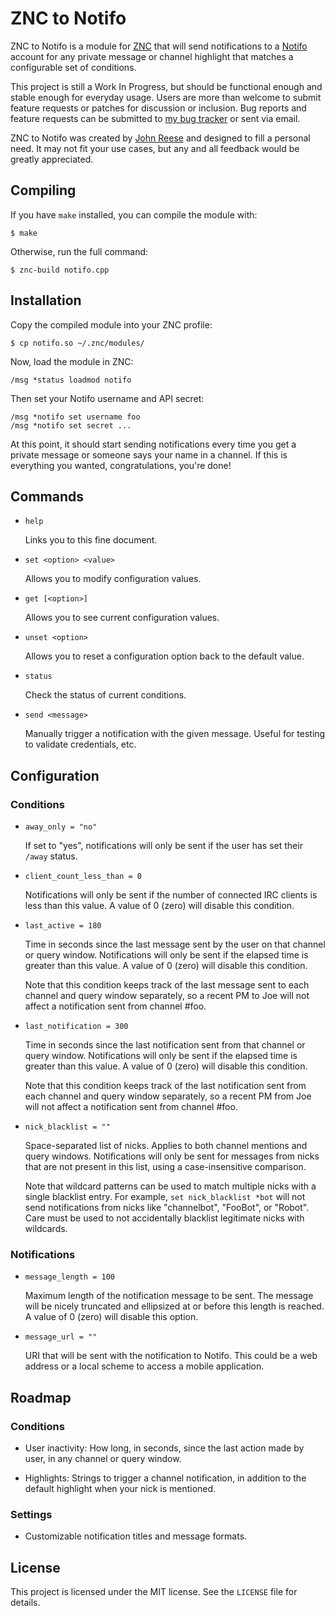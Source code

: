 ZNC to Notifo
=============

ZNC to Notifo is a module for [ZNC][] that will send notifications to a [Notifo][] account
for any private message or channel highlight that matches a configurable set of conditions.

This project is still a Work In Progress, but should be functional enough and stable enough
for everyday usage.  Users are more than welcome to submit feature requests or patches for
discussion or inclusion.  Bug reports and feature requests can be submitted to
[my bug tracker][mantis] or sent via email.

ZNC to Notifo was created by [John Reese](http://johnmreese.com) and designed to fill a
personal need.  It may not fit your use cases, but any and all feedback would be greatly
appreciated.


Compiling
---------

If you have `make` installed, you can compile the module with:

    $ make

Otherwise, run the full command:

    $ znc-build notifo.cpp


Installation
------------

Copy the compiled module into your ZNC profile:

    $ cp notifo.so ~/.znc/modules/

Now, load the module in ZNC:

    /msg *status loadmod notifo

Then set your Notifo username and API secret:

    /msg *notifo set username foo
	/msg *notifo set secret ...

At this point, it should start sending notifications every time you get a private message
or someone says your name in a channel.  If this is everything you wanted, congratulations,
you're done!


Commands
--------

*   `help`

    Links you to this fine document.

*   `set <option> <value>`

    Allows you to modify configuration values.

*   `get [<option>]`

    Allows you to see current configuration values.

*   `unset <option>`

    Allows you to reset a configuration option back to the default value.

*   `status`

    Check the status of current conditions.

*   `send <message>`

    Manually trigger a notification with the given message.  Useful for testing to validate
    credentials, etc.


Configuration
-------------

### Conditions

*   `away_only = "no"`

    If set to "yes", notifications will only be sent if the user has set their `/away` status.

*   `client_count_less_than = 0`

    Notifications will only be sent if the number of connected IRC clients is less than this
    value.  A value of 0 (zero) will disable this condition.

*   `last_active = 180`

    Time in seconds since the last message sent by the user on that channel or query window.
    Notifications will only be sent if the elapsed time is greater than this value.  A value
    of 0 (zero) will disable this condition.

    Note that this condition keeps track of the last message sent to each channel and query
    window separately, so a recent PM to Joe will not affect a notification sent from
    channel #foo.

*   `last_notification = 300`

    Time in seconds since the last notification sent from that channel or query window.
    Notifications will only be sent if the elapsed time is greater than this value.  A value
    of 0 (zero) will disable this condition.

    Note that this condition keeps track of the last notification sent from each channel and
    query window separately, so a recent PM from Joe will not affect a notification sent
    from channel #foo.

*   `nick_blacklist = ""`

    Space-separated list of nicks.  Applies to both channel mentions and query windows.
    Notifications will only be sent for messages from nicks that are not present in this
    list, using a case-insensitive comparison.

    Note that wildcard patterns can be used to match multiple nicks with a single blacklist
    entry. For example, `set nick_blacklist *bot` will not send notifications from nicks
    like "channelbot", "FooBot", or "Robot".  Care must be used to not accidentally
    blacklist legitimate nicks with wildcards.


### Notifications

*   `message_length = 100`

    Maximum length of the notification message to be sent.  The message will be nicely
    truncated and ellipsized at or before this length is reached.  A value of 0 (zero) will
    disable this option.

*   `message_url = ""`

    URI that will be sent with the notification to Notifo.  This could be a web address or a
    local scheme to access a mobile application.


Roadmap
-------

### Conditions

*   User inactivity: How long, in seconds, since the last action made by user, in any
    channel or query window.

*   Highlights: Strings to trigger a channel notification, in addition to the default
    highlight when your nick is mentioned.

### Settings

*   Customizable notification titles and message formats.


License
-------

This project is licensed under the MIT license.  See the `LICENSE` file for details.



[mantis]: http://leetcode.net/mantis
[Notifo]: http://notifo.com "Notifo, Mobile Notifications for Everything"
[ZNC]: http://en.znc.in "ZNC, an advanced IRC bouncer"

<!-- vim:set ft= expandtab tabstop=4 shiftwidth=4: -->
